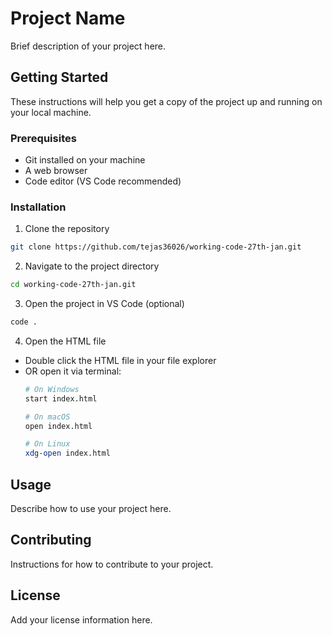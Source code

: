# Project Name

Brief description of your project here.

## Getting Started

These instructions will help you get a copy of the project up and running on your local machine.

### Prerequisites

- Git installed on your machine
- A web browser
- Code editor (VS Code recommended)

### Installation

1. Clone the repository
```bash
git clone https://github.com/tejas36026/working-code-27th-jan.git
```

2. Navigate to the project directory
```bash
cd working-code-27th-jan.git
```

3. Open the project in VS Code (optional)
```bash
code .
```

4. Open the HTML file
- Double click the HTML file in your file explorer
- OR open it via terminal:
  ```bash
  # On Windows
  start index.html
  
  # On macOS
  open index.html
  
  # On Linux
  xdg-open index.html
  ```

## Usage

Describe how to use your project here.

## Contributing

Instructions for how to contribute to your project.

## License

Add your license information here.
